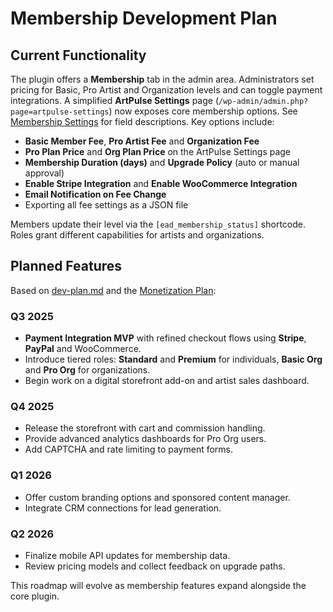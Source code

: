 # Membership Development Plan

## Current Functionality

The plugin offers a **Membership** tab in the admin area. Administrators set pricing for Basic, Pro Artist and Organization levels and can toggle payment integrations. A simplified **ArtPulse Settings** page (`/wp-admin/admin.php?page=artpulse-settings`) now exposes core membership options. See [Membership Settings](Membership_Settings.md) for field descriptions. Key options include:

- **Basic Member Fee**, **Pro Artist Fee** and **Organization Fee**
- **Pro Plan Price** and **Org Plan Price** on the ArtPulse Settings page
- **Membership Duration (days)** and **Upgrade Policy** (auto or manual approval)
- **Enable Stripe Integration** and **Enable WooCommerce Integration**
- **Email Notification on Fee Change**
- Exporting all fee settings as a JSON file

Members update their level via the `[ead_membership_status]` shortcode. Roles grant different capabilities for artists and organizations.

## Planned Features

Based on [dev-plan.md](../dev-plan.md) and the [Monetization Plan](monetization-plan.md):

### Q3 2025
- **Payment Integration MVP** with refined checkout flows using **Stripe**, **PayPal** and WooCommerce.
- Introduce tiered roles: **Standard** and **Premium** for individuals, **Basic Org** and **Pro Org** for organizations.
- Begin work on a digital storefront add-on and artist sales dashboard.

### Q4 2025
- Release the storefront with cart and commission handling.
- Provide advanced analytics dashboards for Pro Org users.
- Add CAPTCHA and rate limiting to payment forms.

### Q1 2026
- Offer custom branding options and sponsored content manager.
- Integrate CRM connections for lead generation.

### Q2 2026
- Finalize mobile API updates for membership data.
- Review pricing models and collect feedback on upgrade paths.

This roadmap will evolve as membership features expand alongside the core plugin.
